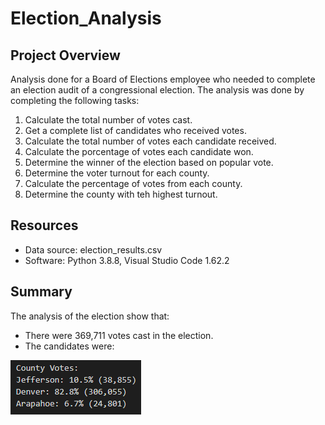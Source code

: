 # Election_Analysis
## Project Overview
Analysis done for a Board of Elections employee who needed to complete an election audit of a congressional election. The analysis was done by completing the following tasks:
1. Calculate the total number of votes cast.
2. Get a complete list of candidates who received votes.
3. Calculate the total number of votes each candidate received.
4. Calculate the porcentage of votes each candidate won.
5. Determine the winner of the election based on popular vote.
6. Determine the voter turnout for each county.
7. Calculate the percentage of votes from each county.
8. Determine the county with teh highest turnout.

## Resources
- Data source: election_results.csv
- Software: Python 3.8.8, Visual Studio Code 1.62.2

## Summary
The analysis of the election show that:
- There were 369,711 votes cast in the election.
- The candidates were:

![county_results.png](Resources/county_results.png)
